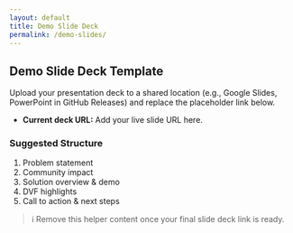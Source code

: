 ```yaml
---
layout: default
title: Demo Slide Deck
permalink: /demo-slides/
---
```


## Demo Slide Deck Template

Upload your presentation deck to a shared location (e.g., Google Slides, PowerPoint in GitHub Releases) and replace the placeholder link below.

- **Current deck URL:** Add your live slide URL here.

### Suggested Structure

1. Problem statement
2. Community impact
3. Solution overview & demo
4. DVF highlights
5. Call to action & next steps

> ℹ️ Remove this helper content once your final slide deck link is ready.
